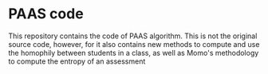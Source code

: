 PAAS code
=========

This repository contains the code of PAAS algorithm. This is not the original source code, however, for it also contains new methods to compute and use the homophily between students in a class, as well as Momo's methodology to compute the entropy of an assessment
